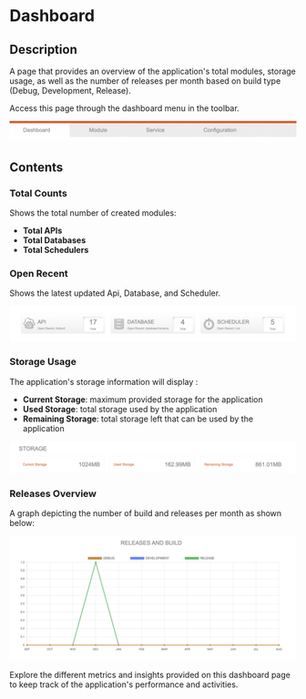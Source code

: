 # Dashboard

## Description

A page that provides an overview of the application's total modules, storage usage, as well as the number of releases per month based on build type (Debug, Development, Release).

Access this page through the dashboard menu in the toolbar.

![](./dashboard-menu.png)

## Contents
### Total Counts

Shows the total number of created modules:

- **Total APIs**
- **Total Databases**
- **Total Schedulers**

### Open Recent

Shows the latest updated Api, Database, and Scheduler.

![](./dashboard-total-count.png)

### Storage Usage

The application's storage information will display :

- **Current Storage**: maximum provided storage for the application
- **Used Storage**: total storage used by the application
- **Remaining Storage**: total storage left that can be used by the application

![](./dashboard-storage.png)

### Releases Overview

A graph depicting the number of build and releases per month as shown below:

![](./dashboard-releases-and-build.png)

Explore the different metrics and insights provided on this dashboard page to keep track of the application's performance and activities.